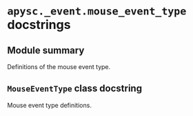 # `apysc._event.mouse_event_type` docstrings

## Module summary

Definitions of the mouse event type.

## `MouseEventType` class docstring

Mouse event type definitions.